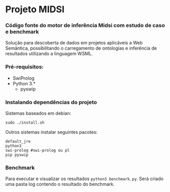# Projeto MIDSI

### Código fonte do motor de inferência Midsi com estudo de caso e benchmark

Solução para descoberta de dados em projetos aplicáveis a Web Semântica, possibilitando o carregamento de ontologias e inferência de resultados utilizando a linguagem WSML.

### Pré-requisitos:

- SwiProlog
- Python 3.\*
  - pyswip

### Instalando dependências do projeto

Sistemas baseados em debian:

    sudo ./install.sh

Outros sistemas instalar seguintes pacotes:

    default_jre
    python3
    swi-prolog #swi-prolog ou pl
    pip pyswip

### Benchmark

Para executar e visualizar os resultados `python3 benchmark.py`. Será criado uma pasta log contendo o resultado do benchmark.
